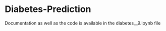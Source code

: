 # Diabetes-Prediction

Documentation as well as the code is available in the diabetes__9.ipynb file

